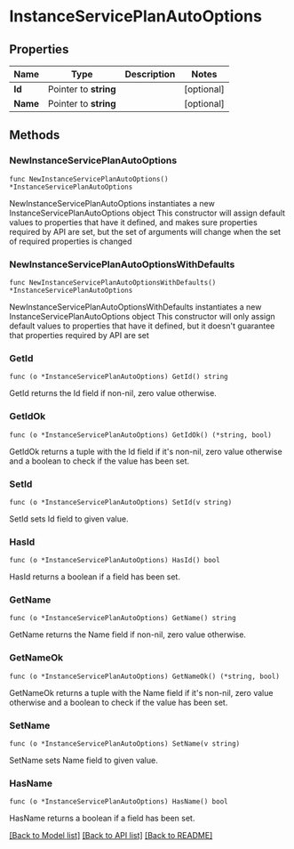 # InstanceServicePlanAutoOptions

## Properties

Name | Type | Description | Notes
------------ | ------------- | ------------- | -------------
**Id** | Pointer to **string** |  | [optional] 
**Name** | Pointer to **string** |  | [optional] 

## Methods

### NewInstanceServicePlanAutoOptions

`func NewInstanceServicePlanAutoOptions() *InstanceServicePlanAutoOptions`

NewInstanceServicePlanAutoOptions instantiates a new InstanceServicePlanAutoOptions object
This constructor will assign default values to properties that have it defined,
and makes sure properties required by API are set, but the set of arguments
will change when the set of required properties is changed

### NewInstanceServicePlanAutoOptionsWithDefaults

`func NewInstanceServicePlanAutoOptionsWithDefaults() *InstanceServicePlanAutoOptions`

NewInstanceServicePlanAutoOptionsWithDefaults instantiates a new InstanceServicePlanAutoOptions object
This constructor will only assign default values to properties that have it defined,
but it doesn't guarantee that properties required by API are set

### GetId

`func (o *InstanceServicePlanAutoOptions) GetId() string`

GetId returns the Id field if non-nil, zero value otherwise.

### GetIdOk

`func (o *InstanceServicePlanAutoOptions) GetIdOk() (*string, bool)`

GetIdOk returns a tuple with the Id field if it's non-nil, zero value otherwise
and a boolean to check if the value has been set.

### SetId

`func (o *InstanceServicePlanAutoOptions) SetId(v string)`

SetId sets Id field to given value.

### HasId

`func (o *InstanceServicePlanAutoOptions) HasId() bool`

HasId returns a boolean if a field has been set.

### GetName

`func (o *InstanceServicePlanAutoOptions) GetName() string`

GetName returns the Name field if non-nil, zero value otherwise.

### GetNameOk

`func (o *InstanceServicePlanAutoOptions) GetNameOk() (*string, bool)`

GetNameOk returns a tuple with the Name field if it's non-nil, zero value otherwise
and a boolean to check if the value has been set.

### SetName

`func (o *InstanceServicePlanAutoOptions) SetName(v string)`

SetName sets Name field to given value.

### HasName

`func (o *InstanceServicePlanAutoOptions) HasName() bool`

HasName returns a boolean if a field has been set.


[[Back to Model list]](../README.md#documentation-for-models) [[Back to API list]](../README.md#documentation-for-api-endpoints) [[Back to README]](../README.md)


